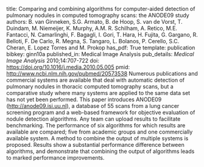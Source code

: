 title: Comparing and combining algorithms for computer-aided detection of pulmonary nodules in computed tomography scans: the ANODE09 study
authors: B. van Ginneken, S.G. Armato, B. de Hoop, S. van de Vorst, T. Duindam, M. Niemeijer, K. Murphy, A.M. R. Schilham, A. Retico, M.E. Fantacci, N. Camarlinghi, F. Bagagli, I. Gori, T. Hara, H. Fujita, G. Gargano, R. Belloti, F. De Carlo, R. Megna, S. Tangaro, L. Bolanos, P. Cerello, S.C. Cheran, E. Lopez Torres and M. Prokop
has_pdf: True
template: publication
bibkey: ginn10a
published_in: Medical Image Analysis
pub_details: <i>Medical Image Analysis</i> 2010;14:707-722
doi: https://doi.org/10.1016/j.media.2010.05.005
pmid: http://www.ncbi.nlm.nih.gov/pubmed/20573538
Numerous publications and commercial systems are available that deal with automatic detection of pulmonary nodules in thoracic computed tomography scans, but a comparative study where many systems are applied to the same data set has not yet been performed. This paper introduces ANODE09 (http://anode09.isi.uu.nl), a database of 55 scans from a lung cancer screening program and a web-based framework for objective evaluation of nodule detection algorithms. Any team can upload results to facilitate benchmarking. The performance of six algorithms for which results are available are compared; five from academic groups and one commercially available system. A method to combine the output of multiple systems is proposed. Results show a substantial performance difference between algorithms, and demonstrate that combining the output of algorithms leads to marked performance improvements.


